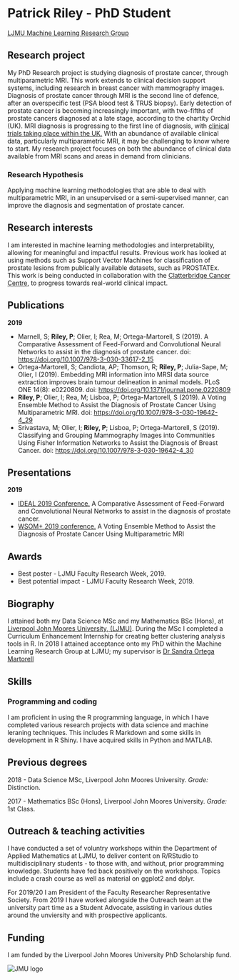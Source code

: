 # Patrick Riley - PhD Student

[LJMU Machine Learning Research Group](https://www.ljmu.ac.uk/research/centres-and-institutes/machine-learning-research-group)

## Research project
My PhD Research project is studying diagnosis of prostate cancer, through multiparametric MRI. This work extends to clinical decision support systems, including research in breast cancer with mammography images.
Diagnosis of prostate cancer through MRI is the second line of defence, after an overspecific test (PSA blood test & TRUS biopsy). Early detection of prostate cancer is becoming increasingly important, with two-fifths of prostate cancers diagnosed at a late stage, according to the chartity Orchid (UK). MRI diagnosis is progressing to the first line of diagnosis, with [clinical trials taking place within the UK.](https://www.theguardian.com/society/2019/jun/09/mri-scans-to-be-trialled-as-test-for-prostate-cancer) With an abundance of available clinical data, particularly multiparametric MRI, it may be challenging to know where to start. My research project focuses on both the abundance of clinical data available from MRI scans and areas in demand from clinicians. 

### Research Hypothesis
Applying machine learning methodologies that are able to deal with multiparametric MRI, in an unsupervised or a semi-supervised manner, can improve the diagnosis and segmentation of prostate cancer.

## Research interests
I am interested in machine learning methodologies and interpretability, allowing for meaningful and impactful results. Previous work has looked at using methods such as Support Vector Machines for classification of prostate lesions from publically available datasets, such as PROSTATEx. This work is being conducted in collaboration with the [Clatterbridge Cancer Centre](https://www.clatterbridgecc.nhs.uk/), to progress towards real-world clinical impact.

## Publications
**2019**
- Marnell, S; **Riley, P**; Olier, I; Rea, M; Ortega-Martorell, S (2019). A Comparative Assessment of Feed-Forward and Convolutional Neural Networks to assist in the diagnosis of prostate cancer. doi: https://doi.org/10.1007/978-3-030-33617-2_15
- Ortega-Martorell, S; Candiota, AP; Thomson, R; **Riley, P**; Julia-Sape, M; Olier, I (2019). Embedding MRI information into MRSI data source extraction improves brain tumour delineation in animal models. PLoS ONE 14(8): e0220809. doi: https://doi.org/10.1371/journal.pone.0220809
- **Riley, P**; Olier, I; Rea, M; Lisboa, P; Ortega-Martorell, S (2019). A Voting Ensemble Method to Assist the Diagnosis of Prostate Cancer Using Multiparametric MRI. doi: https://doi.org/10.1007/978-3-030-19642-4_29
- Srivastava, M; Olier, I; **Riley, P**; Lisboa, P; Ortega-Martorell, S (2019). Classifying and Grouping Mammography Images into Communities Using Fisher Information Networks to Assist the Diagnosis of Breast Cancer. doi: https://doi.org/10.1007/978-3-030-19642-4_30

## Presentations
**2019**
- [IDEAL 2019 Conference.](http://www.confercare.manchester.ac.uk/events/ideal2019/) A Comparative Assessment of Feed-Forward and Convolutional Neural Networks to assist in the diagnosis of prostate cancer.
- [WSOM+ 2019 conference.](https://wsom2019.cs.upc.edu/) A Voting Ensemble Method to Assist the Diagnosis of Prostate Cancer Using Multiparametric MRI

## Awards
- Best poster - LJMU Faculty Research Week, 2019.
- Best potential impact - LJMU Faculty Research Week, 2019.

## Biography
I attained both my Data Science MSc and my Mathematics BSc (Hons), at [Liverpool John Moores University, (LJMU)](https://www.ljmu.ac.uk). During the MSc I completed a Curriculum Enhancement Internship for creating better clustering analysis tools in R. In 2018 I attained acceptance onto my PhD within the Machine Learning Research Group at LJMU; my supervisor is [Dr Sandra Ortega Martorell](https://www.ljmu.ac.uk/about-us/staff-profiles/faculty-of-engineering-and-technology/department-of-applied-mathematics/sandra-ortega-martorell)

## Skills
### Programming and coding
I am proficient in using the R programming language, in which I have completed various research projects with data science and machine leraning techniques. This includes R Markdown and some skills in development in R Shiny. I have acquired skills in Python and MATLAB.

## Previous degrees
2018 - Data Science MSc, Liverpool John Moores University. _Grade:_ Distinction.

2017 - Mathematics BSc (Hons), Liverpool John Moores University. _Grade:_ 1st Class.

## Outreach & teaching activities
I have conducted a set of voluntry workshops within the Department of Applied Mathematics at LJMU, to deliver content on R/RStudio to multidisciplinary students - to those with, and without, prior programming knowledge. Students have fed back positively on the workshops. Topics include a crash course as well as material on ggplot2 and dplyr.

For 2019/20 I am President of the Faculty Researcher Representative Society.
From 2019 I have worked alongside the Outreach team at the university part time as a Student Advocate, assisting in various duties around the unviersity and with prospective applicants. 

## Funding 
I am funded by the Liverpool John Moores University PhD Scholarship fund. 

![JMU logo](https://www.difc.ie/wp-content/uploads/2018/06/ljmu1-1.png)
